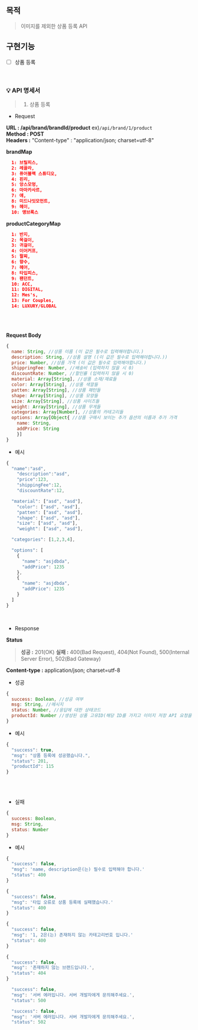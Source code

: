 ## 목적

> 이미지를 제외한 상품 등록 API

## 구현기능

- [ ] 상품 등록

<br>

### 💡 API 명세서

> 1. 상품 등록

- Request

**URL : /api/brand/brandId/product** ex)`/api/brand/1/product`<br>
**Method : POST** <br>
**Headers :** "Content-type" : "application/json; charset=utf-8"

**brandMap**

```json
  1: 브릴피스,
  2: 레끌라,
  3: 퓨어블랙 스튜디오,
  4: 핀리,
  5: 앙스모멍,
  6: 마마카사르,
  7: 애,
  8: 미드나잇모먼트,
  9: 헤이,
  10: 앵브록스
```

**productCategoryMap**

```json
  1: 반지,
  2: 목걸이,
  3: 귀걸이,
  4: 이어커프,
  5: 팔찌,
  6: 향수,
  7: 헤어,
  8: 타입피스,
  9: 팬던트,
  10: ACC,
  11: DIGITAL,
  12: Mes's,
  13: For Couples,
  14: LUXURY/GLOBAL
```

<br>
<br>

**Request Body**

```js
{
  name: String, //상품 이름 (이 값은 필수로 입력해야합니다.)
  description: String, //상품 설명 ((이 값은 필수로 입력해야합니다.))
  price: Number, //상품 가격 (이 값은 필수로 입력해야합니다.)
  shippringFee: Number, //배송비 (입력하지 않을 시 0)
  discountRate: Number, //할인률 (입력하지 않을 시 0)
  material: Array[String], //상품 소재/재료들
  color: Array[String], //상품 색깔들
  patten: Array[String], //상품 패턴들
  shape: Array[String], //상품 모양들
  size: Array[String], //상품 사이즈들
  weight: Array[String], //상품 무게들
  categories: Array[Number], //상품의 카테고리들
  options: Array[Object{ //상품 구매시 보이는 추가 옵션의 이름과 추가 가격
    name: String,
    addPrice: String
    }]
}
```

- 예시

```js
{
  "name":"asd",
	"description":"asd",
	"price":123,
	"shippingFee":12,
	"discountRate":12,

  "material": ["asd", "asd"],
	"color": ["asd", "asd"],
	"patten": ["asd", "asd"],
	"shape": ["asd", "asd"],
	"size": ["asd", "asd"],
	"weight": ["asd", "asd"],

  "categories": [1,2,3,4],

  "options": [
    {
      "name": "asjdbda",
      "addPrice": 1235
    },
    {
      "name": "asjdbda",
      "addPrice": 1235
    }
  ]
}
```

<br>

- Response

**Status**

> **성공 :** 201(OK)
> **실패 :** 400(Bad Request), 404(Not Found), 500(Internal Server Error), 502(Bad Gateway)

**Content-type :** application/json; charset=utf-8

- 성공

```js
{
  success: Boolean, //성공 여부
  msg: String, //메시지
  status: Number, //응답에 대한 상태코드
  productId: Number //생성된 상품 고유ID(해당 ID를 가지고 이미지 저장 API 요청을 보내야함)
}
```

- 예시

```js
{
  "success": true,
  "msg": "상품 등록에 성공했습니다.",
  "status": 201,
  "productId": 115
}
```

<br>
<br>

- 실패

```js
{
  success: Boolean,
  msg: String,
  status: Number
}
```

- 예시

```js (필수로 입력해야하는 값이 없을 경우)
{
  "success": false,
  "msg": 'name, description은(는) 필수로 입력해야 합니다.'
  "status": 400
}
```

```js (저장하는 값의 타입이 맞지 않는 경우)
{
  "success": false,
  "msg": '타입 오류로 상품 등록에 실패했습니다.'
  "status": 400
}
```

```js (상품의 카테고리 고유 ID가 존재하지 않는 경우)
{
  "success": false,
  "msg": '1, 2은(는) 존재하지 않는 카테고리번호 입니다.'
  "status": 400
}
```

```js (존재하지 않는 브랜드의 id로 접근 할 경우)
{
  "success": false,
  "msg": '존재하지 않는 브랜드입니다.',
  "status": 404
}
```

```js (예상하지 못한 오류로 서버에러가 난 경우)
  "success": false,
  "msg": '서버 에러입니다. 서버 개발자에게 문의해주세요.',
  "status": 500
```

```js (데이터베이스 접근 중 네트워크 통신에 오류가 있는 경우)
  "success": false,
  "msg": '서버 에러입니다. 서버 개발자에게 문의해주세요.',
  "status": 502
```

<br>
<br>
